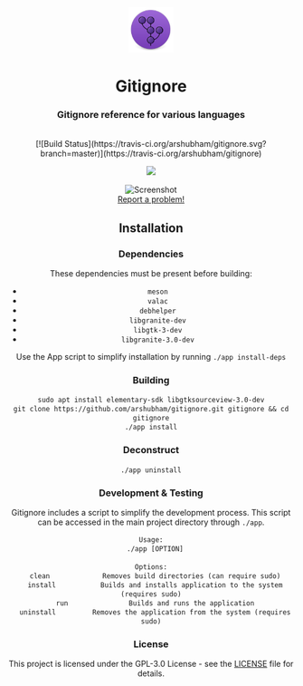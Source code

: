 <div align="center">
  <span align="center">     <a href="https://appcenter.elementary.io/com.github.arshubham.gitignore"><img width="80" height="80" class="center" src="https://raw.githubusercontent.com/arshubham/gitignore/master/data/images/com.github.arshubham.gitignore.png" alt="Icon">    </a></span>
  <h1 align="center">Gitignore</h1>
  <h3 align="center">Gitignore reference for various languages</h3>
</div>

<br/>
<center>
[![Build Status](https://travis-ci.org/arshubham/gitignore.svg?branch=master)](https://travis-ci.org/arshubham/gitignore)
<center>

<p align="center">
  <a href="https://github.com/arshubham/gitignore/blob/master/LICENSE.md">
    <img src="https://img.shields.io/badge/license-GPLv3-brightgreen.svg">
  </a>
</p>

<p align="center">
    <img  src="https://raw.githubusercontent.com/arshubham/gitignore/master/data/images/screenshot.png" alt="Screenshot"> <br>
  <a href="https://github.com/arshubham/gitignore/issues"> Report a problem! </a>
</p>

## Installation

### Dependencies
These dependencies must be present before building:
 - `meson`
 - `valac`
 - `debhelper`
 - `libgranite-dev`
 - `libgtk-3-dev`
 - `libgranite-3.0-dev`


Use the App script to simplify installation by running `./app install-deps`
 
 ### Building

```
sudo apt install elementary-sdk libgtksourceview-3.0-dev
git clone https://github.com/arshubham/gitignore.git gitignore && cd gitignore
./app install
```

### Deconstruct

```
./app uninstall
```

### Development & Testing

Gitignore includes a script to simplify the development process. This script can be accessed in the main project directory through `./app`.

```
Usage:
  ./app [OPTION]

Options:
  clean             Removes build directories (can require sudo)
  install           Builds and installs application to the system (requires sudo)
  run               Builds and runs the application
  uninstall         Removes the application from the system (requires sudo)
```

### License

This project is licensed under the GPL-3.0 License - see the [LICENSE](LICENSE.md) file for details.
